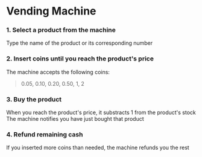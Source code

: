 # Vending Machine

### 1. Select a product from the machine
Type the name of the product or its corresponding number

### 2. Insert coins until you reach the product's price
The machine accepts the following coins: 
> 0.05, 0.10, 0.20, 0.50, 1, 2

### 3. Buy the product
When you reach the product's price, it substracts 1 from the product's stock  
The machine notifies you have just bought that product

### 4. Refund remaining cash
If you inserted more coins than needed, the machine refunds you the rest
